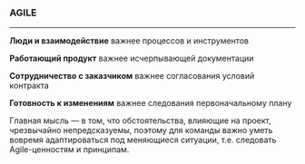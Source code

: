 ### AGILE
---

**Люди и взаимодействие** важнее процессов и инструментов

**Работающий продукт** важнее исчерпывающей документации

**Сотрудничество с заказчиком** важнее согласования условий контракта

**Готовность к изменениям** важнее следования первоначальному плану

Главная мысль — в том, что обстоятельства, влияющие на проект, чрезвычайно непредсказуемы, поэтому для команды важно уметь вовремя адаптироваться под меняющиеся ситуации, т.е. следовать Agile-ценностям и принципам.